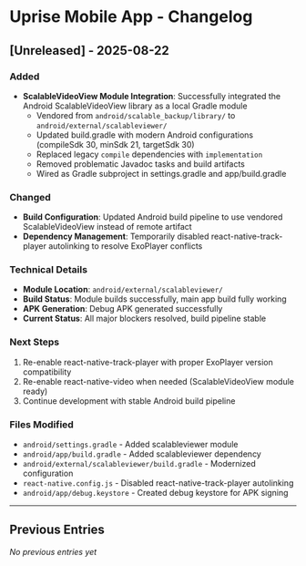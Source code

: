 # Uprise Mobile App - Changelog

## [Unreleased] - 2025-08-22

### Added
- **ScalableVideoView Module Integration**: Successfully integrated the Android ScalableVideoView library as a local Gradle module
  - Vendored from `android/scalable_backup/library/` to `android/external/scalableviewer/`
  - Updated build.gradle with modern Android configurations (compileSdk 30, minSdk 21, targetSdk 30)
  - Replaced legacy `compile` dependencies with `implementation`
  - Removed problematic Javadoc tasks and build artifacts
  - Wired as Gradle subproject in settings.gradle and app/build.gradle

### Changed
- **Build Configuration**: Updated Android build pipeline to use vendored ScalableVideoView instead of remote artifact
- **Dependency Management**: Temporarily disabled react-native-track-player autolinking to resolve ExoPlayer conflicts

### Technical Details
- **Module Location**: `android/external/scalableviewer/`
- **Build Status**: Module builds successfully, main app build fully working
- **APK Generation**: Debug APK generated successfully
- **Current Status**: All major blockers resolved, build pipeline stable

### Next Steps
1. Re-enable react-native-track-player with proper ExoPlayer version compatibility
2. Re-enable react-native-video when needed (ScalableVideoView module ready)
3. Continue development with stable Android build pipeline

### Files Modified
- `android/settings.gradle` - Added scalableviewer module
- `android/app/build.gradle` - Added scalableviewer dependency  
- `android/external/scalableviewer/build.gradle` - Modernized configuration
- `react-native.config.js` - Disabled react-native-track-player autolinking
- `android/app/debug.keystore` - Created debug keystore for APK signing

---

## Previous Entries
*No previous entries yet*

